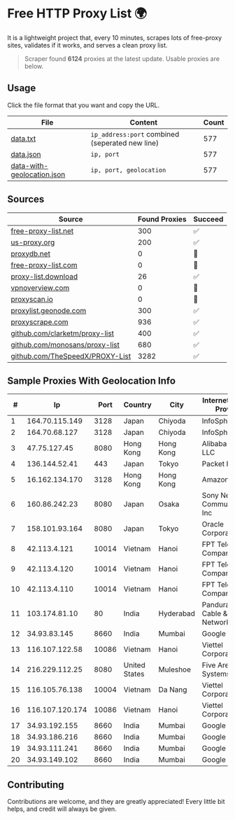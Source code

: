 
# Free HTTP Proxy List 🌍

It is a lightweight project that, every 10 minutes, scrapes lots of free-proxy sites, validates if it works, and serves a clean proxy list.


> Scraper found **6124** proxies at the latest update. Usable proxies are below.

## Usage

Click the file format that you want and copy the URL.


|File|Content|Count|
|----|-------|-----|
|[data.txt](https://raw.githubusercontent.com/themiralay/Proxy-List-World/master/data.txt)|`ip_address:port` combined (seperated new line)|577|
|[data.json](https://raw.githubusercontent.com/themiralay/Proxy-List-World/master/data.json)|`ip, port`|577|
|[data-with-geolocation.json](https://raw.githubusercontent.com/themiralay/Proxy-List-World/master/data-with-geolocation.json)|`ip, port, geolocation`|577|

## Sources

|Source|Found Proxies|Succeed|
|------|-------------|-------|
|[free-proxy-list.net](https://free-proxy-list.net)|300|✅|
|[us-proxy.org](https://www.us-proxy.org)|200|✅|
|[proxydb.net](http://proxydb.net)|0|🚫|
|[free-proxy-list.com](https://free-proxy-list.com/?page=&port=&type%5B%5D=http&type%5B%5D=https&up_time=0&search=Search)|0|🚫|
|[proxy-list.download](https://www.proxy-list.download/HTTP)|26|✅|
|[vpnoverview.com](https://vpnoverview.com/privacy/anonymous-browsing/free-proxy-servers)|0|🚫|
|[proxyscan.io](https://www.proxyscan.io)|0|🚫|
|[proxylist.geonode.com](https://proxylist.geonode.com/api/proxy-list?limit=300&page=1&sort_by=lastChecked&sort_type=desc&protocols=http,https)|300|✅|
|[proxyscrape.com](https://api.proxyscrape.com/v2/?request=displayproxies&protocol=http&timeout=10000&country=all&ssl=all&anonymity=all)|936|✅|
|[github.com/clarketm/proxy-list](https://raw.githubusercontent.com/clarketm/proxy-list/master/proxy-list-raw.txt)|400|✅|
|[github.com/monosans/proxy-list](https://raw.githubusercontent.com/monosans/proxy-list/main/proxies/http.txt)|680|✅|
|[github.com/TheSpeedX/PROXY-List](https://raw.githubusercontent.com/TheSpeedX/PROXY-List/master/http.txt)|3282|✅|


## Sample Proxies With Geolocation Info

|#|Ip|Port|Country|City|Internet Service Provider|
|-|--|----|-------|----|-------------------------|
|1|164.70.115.149|3128|Japan|Chiyoda|InfoSphere|
|2|164.70.68.127|3128|Japan|Chiyoda|InfoSphere|
|3|47.75.127.45|8080|Hong Kong|Hong Kong|Alibaba Cloud LLC|
|4|136.144.52.41|443|Japan|Tokyo|Packet Host, Inc.|
|5|16.162.134.170|3128|Hong Kong|Hong Kong|Amazon.com|
|6|160.86.242.23|8080|Japan|Osaka|Sony Network Communications Inc|
|7|158.101.93.164|8080|Japan|Tokyo|Oracle Corporation|
|8|42.113.4.121|10014|Vietnam|Hanoi|FPT Telecom Company|
|9|42.113.4.120|10014|Vietnam|Hanoi|FPT Telecom Company|
|10|42.113.4.110|10014|Vietnam|Hanoi|FPT Telecom Company|
|11|103.174.81.10|80|India|Hyderabad|Panduranga Cable & Networks|
|12|34.93.83.145|8660|India|Mumbai|Google LLC|
|13|116.107.122.58|10086|Vietnam|Hanoi|Viettel Corporation|
|14|216.229.112.25|8080|United States|Muleshoe|Five Area Systems, LLC|
|15|116.105.76.138|10004|Vietnam|Da Nang|Viettel Corporation|
|16|116.107.120.174|10086|Vietnam|Hanoi|Viettel Corporation|
|17|34.93.192.155|8660|India|Mumbai|Google LLC|
|18|34.93.186.216|8660|India|Mumbai|Google LLC|
|19|34.93.111.241|8660|India|Mumbai|Google LLC|
|20|34.93.149.102|8660|India|Mumbai|Google LLC|



## Contributing

Contributions are welcome, and they are greatly appreciated! Every
little bit helps, and credit will always be given.

